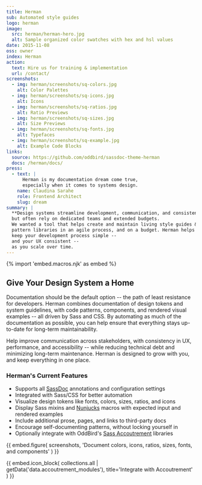 ```yaml
---
title: Herman
sub: Automated style guides
logo: herman
image:
  src: herman/herman-hero.jpg
  alt: Sample organized color swatches with hex and hsl values
date: 2015-11-08
oss: owner
index: Herman
action:
  text: Hire us for training & implementation
  url: /contact/
screenshots:
  - img: herman/screenshots/sq-colors.jpg
    alt: Color Palettes
  - img: herman/screenshots/sq-icons.jpg
    alt: Icons
  - img: herman/screenshots/sq-ratios.jpg
    alt: Ratio Previews
  - img: herman/screenshots/sq-sizes.jpg
    alt: Size Previews
  - img: herman/screenshots/sq-fonts.jpg
    alt: Typefaces
  - img: herman/screenshots/sq-example.jpg
    alt: Example Code Blocks
links:
  source: https://github.com/oddbird/sassdoc-theme-herman
  docs: /herman/docs/
press:
  - text: |
      Herman is my documentation dream come true,
      especially when it comes to systems design.
    name: Claudina Sarahe
    role: Frontend Architect
    slug: dream
summary: |
  **Design systems streamline development, communication, and consistency** --
  but often rely on dedicated teams and extended budgets.
  We wanted a tool that helps create and maintain living style guides &
  pattern libraries in an agile process, and on a budget. Herman helps you
  keep your development process simple --
  and your UX consistent --
  as you scale over time.
---
```


{% import 'embed.macros.njk' as embed %}

## Give Your Design System a Home

Documentation should be the default option -- the path of least
resistance for developers. Herman combines documentation of design
tokens and system guidelines, with code patterns, components, and
rendered visual examples -- all driven by Sass and CSS. By automating as
much of the documentation as possible, you can help ensure that
everything stays up-to-date for long-term maintainability.

Help improve communication across stakeholders, with consistency in UX,
performance, and accessibility -- while reducing technical debt and
minimizing long-term maintenance. Herman is designed to grow with you,
and keep everything in one place.

### Herman's Current Features

- Supports all [SassDoc] annotations and configuration settings
- Integrated with Sass/CSS for better automation
- Visualize design tokens like fonts, colors, sizes, ratios, and icons
- Display Sass mixins and [Nunjucks] macros with expected input and
  rendered examples
- Include additional prose, pages, and links to third-party docs
- Encourage self-documenting patterns, without locking yourself in
- Optionally integrate with OddBird's [Sass Accoutrement] libraries

[SassDoc]: http://sassdoc.com/
[Nunjucks]: https://mozilla.github.io/nunjucks/
[Sass Accoutrement]: /accoutrement/


{{ embed.figure(
  screenshots,
  'Document colors, icons, ratios, sizes, fonts, and components'
) }}

{{ embed.icon_block(
  collections.all | getData('data.accoutrement_modules'),
  title='Integrate with Accoutrement'
) }}
